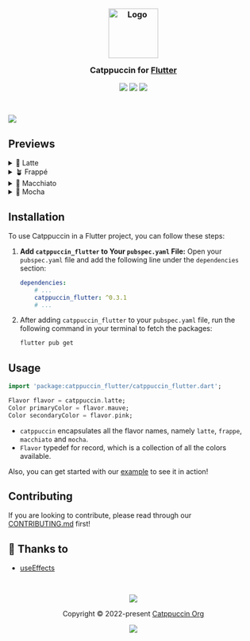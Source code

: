 <h3 align="center">
    <img src="https://raw.githubusercontent.com/catppuccin/catppuccin/main/assets/logos/exports/1544x1544_circle.png" width="100" alt="Logo"/><br/>
    <img src="https://raw.githubusercontent.com/catppuccin/catppuccin/main/assets/misc/transparent.png" height="30" width="0px"/>
    Catppuccin for <a href="https://flutter.dev">Flutter</a>
    <img src="https://raw.githubusercontent.com/catppuccin/catppuccin/main/assets/misc/transparent.png" height="30" width="0px"/>
</h3>
<p align="center">
	<a href="https://github.com/catppuccin/flutter/stargazers"><img src="https://img.shields.io/github/stars/catppuccin/flutter?colorA=363a4f&colorB=b7bdf8&style=for-the-badge"></a>
	<a href="https://github.com/catppuccin/flutter/issues"><img src="https://img.shields.io/github/issues/catppuccin/flutter?colorA=363a4f&colorB=f5a97f&style=for-the-badge"></a>
	<a href="https://github.com/catppuccin/flutter/contributors"><img src="https://img.shields.io/github/contributors/catppuccin/flutter?colorA=363a4f&colorB=a6da95&style=for-the-badge"></a>
</p>

&nbsp;

<img src="https://raw.githubusercontent.com/catppuccin/flutter/main/assets/result.webp">

## Previews

<details>
<summary>🌻 Latte</summary>
<img src="https://raw.githubusercontent.com/catppuccin/flutter/main/assets/screenshots/latte.png"/>
</details>
<details>
<summary>🪴 Frappé</summary>
<img src="https://raw.githubusercontent.com/catppuccin/flutter/main/assets/screenshots/frappe.png"/>
</details>
<details>
<summary>🌺 Macchiato</summary>
<img src="https://raw.githubusercontent.com/catppuccin/flutter/main/assets/screenshots/macchiato.png"/>
</details>
<details>
<summary>🌿 Mocha</summary>
<img src="https://raw.githubusercontent.com/catppuccin/flutter/main/assets/screenshots/mocha.png"/>
</details>

## Installation
To use Catppuccin in a Flutter project, you can follow these steps:
1. **Add `catppuccin_flutter` to Your `pubspec.yaml` File:**
Open your `pubspec.yaml` file and add the following line under the `dependencies` section:
    ```yaml
    dependencies:
        # ...
        catppuccin_flutter: ^0.3.1
        # ...
    ```
2. After adding `catppuccin_flutter` to your `pubspec.yaml` file, run the following command in your terminal to fetch the packages:
    ```bash
    flutter pub get
    ```

## Usage
```dart
import 'package:catppuccin_flutter/catppuccin_flutter.dart';

Flavor flavor = catppuccin.latte;
Color primaryColor = flavor.mauve;
Color secondaryColor = flavor.pink;
```
* `catppuccin` encapsulates all the flavor names, namely `latte`, `frappe`, `macchiato` and `mocha`.
* `Flavor` typedef for record, which is a collection of all the colors available.

Also, you can get started with our [example](https://github.com/catppuccin/flutter/tree/main/example) to see it in action!

## Contributing
If you are looking to contribute, please read through our
[CONTRIBUTING.md](https://github.com/catppuccin/.github/blob/main/CONTRIBUTING.md)
first!

## 💝 Thanks to

-   [useEffects](https://github.com/useEffects)

&nbsp;

<p align="center">
	<img src="https://raw.githubusercontent.com/catppuccin/catppuccin/main/assets/footers/gray0_ctp_on_line.svg?sanitize=true" />
</p>
<p align="center">
	Copyright &copy; 2022-present <a href="https://github.com/catppuccin" target="_blank">Catppuccin Org</a>
</p>
<p align="center">
	<a href="https://github.com/catppuccin/catppuccin/blob/main/LICENSE"><img src="https://img.shields.io/static/v1.svg?style=for-the-badge&label=License&message=MIT&logoColor=d9e0ee&colorA=363a4f&colorB=b7bdf8"/></a>
</p>
